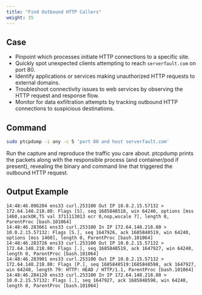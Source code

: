 ```yaml
---
title: "Find Outbound HTTP Callers"
weight: 35
---
```


## Case

- Pinpoint which processes initiate HTTP connections to a specific site.
- Quickly spot unexpected clients attempting to reach `serverfault.com` on port 80.
- Identify applications or services making unauthorized HTTP requests to external domains.
- Troubleshoot connectivity issues to web services by observing the HTTP request and response flow.
- Monitor for data exfiltration attempts by tracking outbound HTTP connections to suspicious destinations.

## Command

```bash
sudo ptcpdump -i any -c 5 'port 80 and host serverfault.com'
```

Run the capture and reproduce the traffic you care about. ptcpdump prints 
the packets along with the responsible process (and container/pod if present), 
revealing the binary and command line that triggered the outbound HTTP request.

## Output Example

```
14:48:46.096204 ens33 curl.253100 Out IP 10.0.2.15.57132 > 172.64.148.218.80: Flags [S], seq 1685848518, win 64240, options [mss 1460,sackOK,TS val 3711113013 ecr 0,nop,wscale 7], length 0, ParentProc [bash.101064]
14:48:46.283661 ens33 curl.253100 In IP 172.64.148.218.80 > 10.0.2.15.57132: Flags [S.], seq 1647926, ack 1685848519, win 64240, options [mss 1460], length 0, ParentProc [bash.101064]
14:48:46.283726 ens33 curl.253100 Out IP 10.0.2.15.57132 > 172.64.148.218.80: Flags [.], seq 1685848519, ack 1647927, win 64240, length 0, ParentProc [bash.101064]
14:48:46.283901 ens33 curl.253100 Out IP 10.0.2.15.57132 > 172.64.148.218.80: Flags [P.], seq 1685848519:1685848598, ack 1647927, win 64240, length 79: HTTP: HEAD / HTTP/1.1, ParentProc [bash.101064]
14:48:46.284120 ens33 curl.253100 In IP 172.64.148.218.80 > 10.0.2.15.57132: Flags [.], seq 1647927, ack 1685848598, win 64240, length 0, ParentProc [bash.101064]
```
